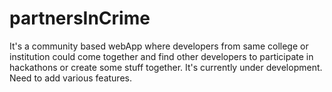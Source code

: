 # partnersInCrime
It's a community based webApp where developers from same college or institution could come together and find other developers to participate in hackathons or create some stuff together. 
It's currently under development.
Need to add various features.
